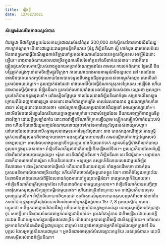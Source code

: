 ```yaml
---
title:  រឿងខ្លី
date:  12/02/2021
---
```


#### សំឡេងដែលមិនអាចពន្យល់បាន

ប៉ាវឡូដា គឺជាទីក្រុងមួយដែលមានប្រជាជនរស់នៅចំនួន 300,000 នាក់ស្ថិតនៅភាគខាងជើងនៃរដ្ឋកាហ្សាក់ស្ថាន។ បើទោះជារដ្ឋនេះរាងតូចបន្តិចក៏ដោយ ប៉ុន្តែ វ៉ាឡិនទីណា ស្ល៊ី ហាក់ដូច ជារកពេលទំនេរមិនបានក្នុងការធ្វើដំណើរឆ្លងកាត់ទីក្រុងទៅប្រគល់អំណោយដែលបានទទួលពីប្រទេស អាឡឺម៉ង់នោះឡើយ។ នាងបានចំណាយពេលជាច្រើនក្នុងការមើលថែទាំកូនទាំងបីនាក់របស់នាង។ នាងក៏បានឆ្លៀតជួយសំរាលភារៈប្តីរបស់នាងក្នុងការរកប្រាក់ចំណេញផងដែរ តាមរយៈការលក់ដំណាប់ ផ្លែឈើ និងបន្លែជ្រក់ផ្សេងៗនៅតាមចិញ្ចើមផ្លូវទីក្រុង។ កាលណោះនាងមានអារម្មណ៍មិនល្អសោះ នៅ ពេលដែលនាងមិនបានយកកញ្ចប់អំណោយដែលបានទទួលពីបងប្អូនជីដូនមួយរបស់នាងម្នាក់ឈ្មោះ ណេលីទៅប្រគល់អោយគេម្នាក់។ គួរបញ្ជាក់ផងដែរថា នាងណេលីបានធ្វើចំណាកស្រុកទៅប្រទេស អាឡឺម៉ង់ ហើយនាងបានស្នើសុំអោយ វ៉ាឡិនទីណា ប្រគល់អំណោយទាំងនេះដល់មិត្តម្នាក់របស់នាង ឈ្មោះថា អូលហ្គា។ មួយខែក៏បានកន្លងផុតទៅ។ នៅរសៀលថ្ងៃមួយ កាលដែលនាងវ៉ាឡិនទីណាកំពុង សម្រាកលើសាឡុង ក្រោយពីបំពេញការងារផ្ទះរួច ពេលនោះនាងក៏បានភ្ញាក់ព្រើត ពេលដែលនាងបាន ឮនរណាម្នាក់ហៅរកនាង។ សំឡេងនោះបានពោលថា៖ «ឆាប់ក្រោកឡើងយកប្រដាប់ចាក់វីដេអូទៅ អោយអូលហ្គាទៅ»។ នោះមិនមែនជាសំឡេងដែលនិយាយឮចេញមកក្រៅទេ។ វាជាសំឡេងដែល និយាយចេញពីខាងក្នុងចិត្តនាងវិញ។ ដោយក្តីស្រឡាំងកាំង នោះនាងវ៉ាឡិនទីណាក៏ក្រោកឡើងភ្លាម ស្លៀកសម្លៀកបំពាក់ជជុះរបស់នាង ហើយក៏បានដើរយួរកញ្ចប់អំណោយនោះឆ្ពោះទៅកាន់អគារនៃផ្ទះល្វែងរបស់នាងអូលហ្គា។ នៅពេលដែលនាងបានបើកទ្វារចូលខាងមុខអគារនៃផ្ទះល្វែងនោះ នាង បានសង្កេតឃើញថា មានស្ត្រីម្នាក់បានដើរចូលមកពីខាងក្រោយនាង។ មនុស្សចម្លែកនេះបានដើរ តាមជណ្តើរទៅកាន់ផ្ទះល្វែងរបស់នាងអូលហ្គា។ ពេលដែលនាងអូលហ្គាបើកទ្វារភា្លម នាងក៏បានរាក់ទាក់ ស្វាគមន៍ស្ត្រីទាំងពីរនាក់អោយចូលមកក្នុងផ្ទះរបស់នាង។ វ៉ាឡិនទីណាក៏ឆ្ងល់ថាតើមានអ្វីកើតឡើងនៅទីនេះ។ អូលហ្គាក៏បានណែនាំស្រ្តីទាំងពីរនាក់អោយបានស្គាល់គ្នា៖ «រ៉ូសា នេះគឺជាវ៉ាឡិនទីណា។ វ៉ាឡិនទីណា នេះគឺជារ៉ូសា»។ បន្ទាប់មក នាងក៏បានងាកទៅនាងរ៉ូសា ហើយនិយាយថា៖ «សូមអ្នក ឧស្សាហ៍និយាយលេងជាមួយវ៉ាឡិនទីណាផង»។ នាង រ៉ូសាបានចាប់ផ្តើមយំ ហើយបាននិយាយពន្យល់ ទាំងអួលដើមកថា នាងកំពុងប្រឈមនិងការលំបាកជាច្រើននៅផ្ទះ ហើយក៏គិតថាចង់ធ្វើអត្តឃាតខ្លួន ដែរ។ នាងក៏ខំស្វែងរកព្រះដែរ តែនាងមិនទាន់បានយល់ពីអ្វីដែលនាងកំពុងអាននៅក្នុងព្រះគម្ពីរដែរ។ នាងអូលហ្គាក៏និយាយថា៖ «វ៉ាឡិនទីណាក៏ជាគ្រីស្ទានម្នាក់ដែរ ហើយនាងពិតជាអាចជួយអ្នកបាន»។ វ៉ាឡិនទីណាក៏បានអញ្ជើញានាងរ៉ូសាមកចូលរួមសិក្សាព្រះគម្ពីរជាមួយនាង។ ហើយជាច្រើនខែក្រោយ មក នាងរ៉ូសាក៏បានទទួលបុណ្យជ្រមុជទឹក។ វ៉ាឡិនទីណាបាននិយាយថា បទពិសោធន៍មួយនេះបានគូសបញ្ជាក់ពីសារៈសំខាន់នៃការនៅជាប់ក្នុងព្រះគ្រីស្ទដែលបានពិពណ៌នានៅក្នុងគម្ពីរយ៉ូហាន 15៖ 7, 8 ព្រះយេស៊ូវបានមានបន្ទូលថា «បើអ្នករាល់គ្នានៅជាប់នឹងខ្ញុំ ហើយពាក្យខ្ញុំនៅជាប់ក្នុងអ្នករាល់គ្នា នោះចូរសូមអ្វីតាមតែប្រាថ្នាចុះ សេចក្តីនោះនឹងបានសំរេចដល់អ្នករាល់គ្នាជាមិនខាន។ ព្រះវរបិតាខ្ញុំបាន ដំកើងឡើង ដោយសេចក្តីនេះឯង គឺដោយអ្នករាល់គ្នាបង្កើតផលជាច្រើន យ៉ាងនោះអ្នករាល់គ្នានឹងធ្វើ ជាសិស្សខ្ញុំមែន»។ នៅពេលអ្នកមានទំនាក់ទំនងជិតស្និទ្ធជាមួយព្រះ ជាម្ចាស់ នោះទ្រង់អាចប្រាប់អ្នកពីកន្លែងដែលអ្នកត្រូវទៅ និងបុគ្គល ដែលអ្នកត្រូវនិយាយជាមួយ ។ អ្នកពិតជាអាចស្គាល់បំណងព្រះហឫទ័យ របស់ទ្រង់បាន» នេះបើតាមសម្តីរបស់នាងវ៉ាឡិនទីណា។
